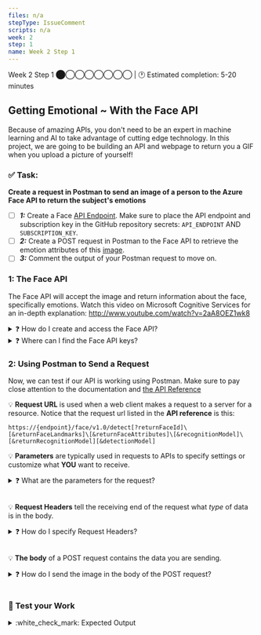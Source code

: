 ```yaml
---
files: n/a
stepType: IssueComment
scripts: n/a
week: 2
step: 1
name: Week 2 Step 1
---
```

Week 2 Step 1 ⬤◯◯◯◯◯◯◯ | 🕐 Estimated completion: 5-20 minutes

## Getting Emotional ~ With the Face API

Because of amazing APIs, you don't need to be an expert in machine learning and AI to take advantage of cutting edge technology. In this project, we are going to be building an API and webpage to return you a GIF when you upload a picture of yourself!

### ✅ Task:

**Create a request in Postman to send an image of a person to the Azure Face API to return the subject's emotions**
- [ ] ***1:*** Create a Face [API Endpoint](https://smartbear.com/learn/performance-monitoring/api-endpoints/#:~:text=For%20APIs%2C%20an%20endpoint%20can,to%20carry%20out%20their%20function.&text=The%20place%20that%20APIs%20send,lives%2C%20is%20called%20an%20endpoint.). Make sure to place the API endpoint and subscription key in the GitHub repository secrets: `API_ENDPOINT` AND `SUBSCRIPTION_KEY`.
- [ ] ***2:*** Create a POST request in Postman to the Face API to retrieve the emotion attributes of this [image](https://images.unsplash.com/photo-1507003211169-0a1dd7228f2d?ixid=MnwxMjA3fDB8MHxwaG90by1wYWdlfHx8fGVufDB8fHx8&ixlib=rb-1.2.1&auto=format&fit=crop&w=934&q=80).
- [ ] ***3:*** Comment the output of your Postman request to move on.

### 1: The Face API 

The Face API will accept the image and return information about the face, specifically emotions. Watch this video on Microsoft Cognitive Services for an in-depth explanation: http://www.youtube.com/watch?v=2aA8OEZ1wk8 

<details>
<summary>❓ How do I create and access the Face API?</summary>
</br>

1. Log into your Azure portal
2. Navigate to **Create a Resource**, the **AI + Machine Learning** tab on the left, and finally select **Face** and fill out the necessary information
3. Record and save the API endpoint and [subscription key](https://docs.microsoft.com/en-us/azure/api-management/api-management-subscriptions)
4. Place the API endpoint and subscrition key in the GitHub repository secrets: `API_ENDPOINT` AND `SUBSCRIPTION_KEY`
    * These keys will be used in the Azure function to give access to this API

<br>

</details>
<details>
<summary>❓ Where can I find the Face API keys?</summary>
 </br>

1. Navigate to the home page on the Micrsoft Azure portal (https://portal.azure.com/#home)
<img width="1440" alt="Screen Shot 2021-02-04 at 4 00 33 PM" src="https://user-images.githubusercontent.com/28051494/106971033-edac0000-6702-11eb-8243-1b5c2318f76d.png">

2. Click on the resource you need the keys for
<img width="1438" alt="Screen Shot 2021-02-04 at 4 00 49 PM" src="https://user-images.githubusercontent.com/28051494/106971035-ef75c380-6702-11eb-965b-c3ef7b5a7574.png">

3. On the left menu bar, locate the Resource Management section and click on "Keys and Endpoint"
<img width="1440" alt="Screen Shot 2021-02-04 at 12 26 36 PM" src="https://user-images.githubusercontent.com/28051494/121618965-986b5c80-ca1c-11eb-8216-bd7347fb359a.png">
<br>
</details>

### 2: Using Postman to Send a Request
Now, we can test if our API is working using Postman. Make sure to pay close attention to the documentation and [the API Reference](https://westus.dev.cognitive.microsoft.com/docs/services/563879b61984550e40cbbe8d/operations/563879b61984550f30395236)

:bulb: **Request URL** is used when a web client makes a request to a server for a resource. Notice that the request url listed in the **API reference** is this:

`https://{endpoint}/face/v1.0/detect[?returnFaceId]\[&returnFaceLandmarks]\[&returnFaceAttributes]\[&recognitionModel]\[&returnRecognitionModel][&detectionModel]`

:bulb: **Parameters** are typically used in requests to APIs to specify settings or customize what **YOU** want to receive.

<details>
<summary>❓ What are the parameters for the request?</summary>
</br>
Notice the Request URL has the following parameters in [ ]:

* [?returnFaceId]
* [&returnFaceLandmarks]
* [&returnFaceAttributes]
* [&recognitionModel]
* [&returnRecognitionModel]
* [&detectionModel]

All of the bracketed sections represent possible request parameters. Read through **Request Parameters** section carefully. How can we specify that we want to get the emotion data?

Notice that all of the parameters are **optional**. That means we can delete the parameters we don't need in our request. Your **request URL** only requres one parameter, with a specific value.

:bulb: [**All of this is located in the documentation! Find this section to read more:**](https://westus.dev.cognitive.microsoft.com/docs/services/563879b61984550e40cbbe8d/operations/563879b61984550f30395236)
![image](https://user-images.githubusercontent.com/69332964/119398425-8613c380-bca5-11eb-9cb3-575b6b0e3ee7.png)

**_Important to note:_** between `detect` and your parameter, add `?`. If you had more than one parameter, you would need to place `&` between each (but not between `detect` and your first parameter). Since we only have one parameter, no `&` are needed.

</details>
<br>


:bulb: **Request Headers** tell the receiving end of the request what *type* of data is in the body.

<details>
<summary>❓ How do I specify Request Headers?</summary>
</br>

Go back to the Face API documentation [here](https://westus.dev.cognitive.microsoft.com/docs/services/563879b61984550e40cbbe8d/operations/563879b61984550f30395236), and find the **Request headers** section. 


The `Content-Type`  header should be set to`'application/octet-stream'`.  This specifies a binary file.

The `Ocp-Apim-Subscription-Key`  header should be set to one of your two keys from your Face API resource.

Request headers are **not** part of the request URL. They are specified in the Postman headers tab:

<img width="1085" alt="Screen Shot 2021-05-27 at 6 33 07 PM" src="https://user-images.githubusercontent.com/70852990/119905314-03476e80-bf1a-11eb-8354-0a32485cfcd7.png">

</details>
</br>

:bulb: **The body** of a POST request contains the data you are sending.

<details>
<summary>❓ How do I send the image in the body of the POST request?</summary>
</br>

Go to the **body** tab of your Postman request and select **binary**:

<img width="1085" alt="Screen Shot 2021-05-27 at 6 37 53 PM" src="https://user-images.githubusercontent.com/70852990/119905640-a7311a00-bf1a-11eb-8b39-d891638e5e42.png">

Next, just upload the [image](https://images.unsplash.com/photo-1507003211169-0a1dd7228f2d?ixid=MnwxMjA3fDB8MHxwaG90by1wYWdlfHx8fGVufDB8fHx8&ixlib=rb-1.2.1&auto=format&fit=crop&w=934&q=80) and send your POST request.

</details>
</br>

### 🚧 Test your Work

<details>
<summary>:white_check_mark: Expected Output </summary>

```json
{
  "result": [
    {
      "faceId": "d25465d6-0c38-4417-8466-cabdd908e756",
      "faceRectangle": {
        "top": 313,
        "left": 210,
        "width": 594,
        "height": 594
      },
      "faceAttributes": {
        "emotion": {
          "anger": 0,
          "contempt": 0,
          "disgust": 0,
          "fear": 0,
          "happiness": 1,
          "neutral": 0,
          "sadness": 0,
          "surprise": 0
        }
      }
    }
  ]
}
```

</details>